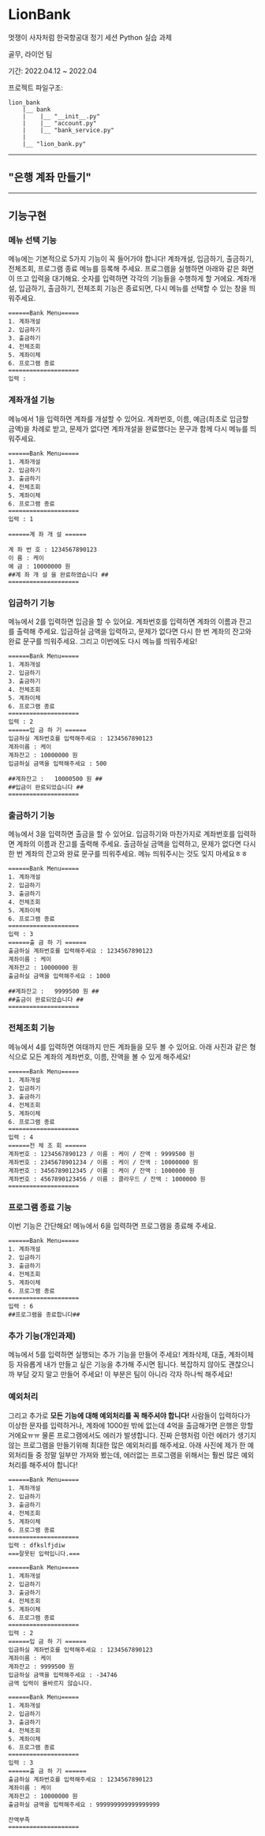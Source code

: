 # LionBank

멋쟁이 사자처럼 한국항공대 정기 세션 Python 실습 과제

골무, 라이언 팀

기간: 2022.04.12 ~ 2022.04

프로젝트 파일구조:

```text
lion_bank  
    |__ bank
    |    |__ "__init__.py"
    |    |__ "account.py"
    |    |__ "bank_service.py"
    |
    |__ "lion_bank.py"
```

* * *

## "은행 계좌 만들기"

* * *

## 기능구현

### 메뉴 선택 기능

메뉴에는 기본적으로 5가지 기능이 꼭 들어가야 합니다! 계좌개설, 입금하기, 출금하기, 전체조회, 프로그램 종료 메뉴를 등록해 주세요. 프로그램을 실행하면 아래와 같은 화면이 뜨고 입력을 대기해요. 숫자를 입력하면 각각의 기능들을 수행하게 할 거에요. 계좌개설, 입금하기, 출금하기, 전체조회 기능은 종료되면, 다시 메뉴를 선택할 수 있는 창을 띄워주세요.

```text
======Bank Menu=====
1. 계좌개설
2. 입금하기
3. 출금하기
4. 전체조회
5. 계좌이체
6. 프로그램 종료
====================
입력 : 
```

### 계좌개설 기능

메뉴에서 1을 입력하면 계좌를 개설할 수 있어요. 계좌번호, 이름, 예금(최초로 입금할 금액)을 차례로 받고, 문제가 없다면 계좌개설을 완료했다는 문구과 함께 다시 메뉴를 띄워주세요.

```text
======Bank Menu=====
1. 계좌개설
2. 입금하기
3. 출금하기
4. 전체조회
5. 계좌이체
6. 프로그램 종료
====================
입력 : 1

======계 좌 개 설 ======

계 좌 번 호 : 1234567890123
이 름 : 케이
예 금 : 10000000 원
##계 좌 개 설 을 완료하였습니다 ##
====================
```

### 입금하기 기능

메뉴에서 2를 입력하면 입금을 할 수 있어요. 계좌번호를 입력하면 계좌의 이름과 잔고를 출력해 주세요. 입금하실 금액을 입력하고, 문제가 없다면 다시 한 번 계좌의 잔고와 완료 문구를 띄워주세요. 그리고 이번에도 다시 메뉴를 띄워주세요!

```text
======Bank Menu=====
1. 계좌개설
2. 입금하기
3. 출금하기
4. 전체조회
5. 계좌이체
6. 프로그램 종료
====================
입력 : 2
======입 금 하 기 ======
입금하실 계좌번호를 입력해주세요 : 1234567890123
계좌이름 : 케이
계좌잔고 : 10000000 원
입금하실 금액을 입력해주세요 : 500

##계좌잔고 :   10000500 원 ##
##입금이 완료되었습니다 ##
====================
```

### 출금하기 기능

메뉴에서 3을 입력하면 출금을 할 수 있어요. 입금하기와 마찬가지로 계좌번호를 입력하면 계좌의 이름과 잔고를 출력해 주세요. 출금하실 금액을 입력하고, 문제가 없다면 다시 한 번 계좌의 잔고와 완료 문구를 띄워주세요. 메뉴 띄워주시는 것도 잊지 마세요ㅎㅎ

```text
======Bank Menu=====
1. 계좌개설
2. 입금하기
3. 출금하기
4. 전체조회
5. 계좌이체
6. 프로그램 종료
====================
입력 : 3
======출 금 하 기 ======
출금하실 계좌번호를 입력해주세요 : 1234567890123
계좌이름 : 케이
계좌잔고 : 10000000 원
출금하실 금액을 입력해주세요 : 1000

##계좌잔고 :   9999500 원 ##
##출금이 완료되었습니다 ##
====================
```

### 전체조회 기능

메뉴에서 4를 입력하면 여태까지 만든 계좌들을 모두 볼 수 있어요. 아래 사진과 같은 형식으로 모든 계좌의 계좌번호, 이름, 잔액을 볼 수 있게 해주세요!

```text
======Bank Menu=====
1. 계좌개설
2. 입금하기
3. 출금하기
4. 전체조회
5. 계좌이체
6. 프로그램 종료
====================
입력 : 4
======전 체 조 회 ======
계좌번호 : 1234567890123 / 이름 : 케이 / 잔액 : 9999500 원
계좌번호 : 2345678901234 / 이름 : 케이 / 잔액 : 10000000 원
계좌번호 : 3456789012345 / 이름 : 케이 / 잔액 : 1000000 원
계좌번호 : 4567890123456 / 이름 : 클라우드 / 잔액 : 1000000 원
====================
```

### 프로그램 종료 기능

이번 기능은 간단해요! 메뉴에서 6을 입력하면 프로그램을 종료해 주세요.

```text
======Bank Menu=====
1. 계좌개설
2. 입금하기
3. 출금하기
4. 전체조회
5. 계좌이체
6. 프로그램 종료
====================
입력 : 6
##프로그램을 종료합니다##
```

### 추가 기능(**개인과제**)

메뉴에서 5를 입력하면 실행되는 추가 기능을 만들어 주세요! 계좌삭제, 대출, 계좌이체 등 자유롭게 내가 만들고 싶은 기능을 추가해 주시면 됩니다. 복잡하지 않아도 괜찮으니까 부담 갖지 말고 만들어 주세요! 이 부분은 팀이 아니라 각자 하나씩 해주세요!

### 예외처리

그리고 추가로 **모든 기능에 대해 예외처리를 꼭 해주셔야 합니다!** 사람들이 입력하다가 이상한 문자를 입력하거나, 계좌에 1000원 밖에 없는데 4억을 출금해가면 은행은 망할거에요ㅠㅠ 물론 프로그램에서도 에러가 발생합니다. 진짜 은행처럼 이런 에러가 생기지 않는 프로그램을 만들기위해 최대한 많은 예외처리를 해주세요. 아래 사진에 제가 한 예외처리들 중 정말 일부만 가져와 봤는데, 에러없는 프로그램을 위해서는 훨씬 많은 예외처리를 해주셔야 합니다!

```text
======Bank Menu=====
1. 계좌개설
2. 입금하기
3. 출금하기
4. 전체조회
5. 계좌이체
6. 프로그램 종료
====================
입력 : dfkslfjdiw
===잘못된 입력입니다.===

======Bank Menu=====
1. 계좌개설
2. 입금하기
3. 출금하기
4. 전체조회
5. 계좌이체
6. 프로그램 종료
====================
입력 : 2
======입 금 하 기 ======
입금하실 계좌번호를 입력해주세요 : 1234567890123
계좌이름 : 케이
계좌잔고 : 9999500 원
입금하실 금액을 입력해주세요 : -34746
금액 입력이 올바르지 않습니다.

======Bank Menu=====
1. 계좌개설
2. 입금하기
3. 출금하기
4. 전체조회
5. 계좌이체
6. 프로그램 종료
====================
입력 : 3
======출 금 하 기 ======
출금하실 계좌번호를 입력해주세요 : 1234567890123
계좌이름 : 케이
계좌잔고 : 10000000 원
출금하실 금액을 입력해주세요 : 999999999999999999

잔액부족
====================
```
